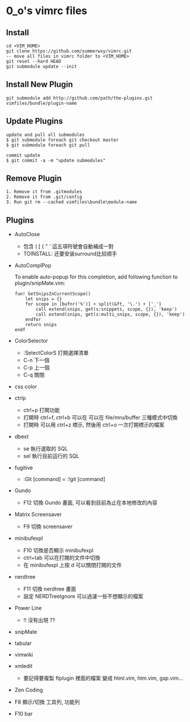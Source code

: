 ﻿0_o's vimrc files
==================

Install
-------
```
cd <VIM_HOME>
git clone https://github.com/summerwxy/vimrc.git
-- move all files in vimrc folder to <VIM_HOME>
git reset --hard HEAD
git submodule update --init
```

Install New Plugin
------------------
```
git submodule add http://github.com/path/the-plugins.git vimfiles/bundle/plugin-name
```

Update Plugins
--------------
```
update and pull all submodules
$ git submodule foreach git checkout master
$ git submodule foreach git pull

commit update
$ git commit -a -m "update submodules"
```

Remove Plugin
-------------
```
1. Remove it from .gitmodules
2. Remove it from .git/config
3. Run git rm --cached vimfiles\bundle\module-name
```


Plugins
-------
* AutoClose
    - 包含 ( [ { " ' 這五項符號會自動補成一對
    - TOINSTALL: 还要安装surround比较顺手
* AutoComplPop

    To enable auto-popup for this completion, add following function to
    plugin/snipMate.vim:
    ```
    fun! GetSnipsInCurrentScope()
        let snips = {}
        for scope in [bufnr('%')] + split(&ft, '\.') + ['_']
            call extend(snips, get(s:snippets, scope, {}), 'keep')
            call extend(snips, get(s:multi_snips, scope, {}), 'keep')
        endfor
        return snips
    endf
    ```

* ColorSelector
    - :SelectColorS 打開選擇清單 
    - C-n 下一個
    - C-p 上一個
    - C-q 關閉
* css color
* ctrlp
    - ctrl+p 打開功能
    - 打開時 ctrl+f, ctrl+b 可以在 可以在 file/mru/buffer 三種模式中切換 
    - 打開時 可以用 ctrl+z 標示, 然後用 ctrl+o 一次打開標示的檔案
* dbext
    - <leader>se 執行選取的 SQL
    - <leader>sel 執行目前這行的 SQL
* fugitive
    - :Git [command] = :!git [command]
* Gundo
    - F12 切換 Gundo 畫面, 可以看到目前為止在本地修改的內容
* Matrix Screensaver
    - F9 切換 screensaver
* minibufexpl
    - F10 切換是否顯示 minibufexpl
    - ctrl+tab 可以在打開的文件中切換
    - 在 minibufexpl 上按 d 可以關閉打開的文件
* nerdtree
    - F11 切換 nerdtree 畫面 
    - 設定 NERDTreeIgnore 可以過濾一些不想顯示的檔案
* Power Line
    - !! 沒有出現 ??
* snipMate
* tabular
* vimwiki
* xmledit 
  - 要記得要複製 ftplugin 裡面的檔案 變成 html.vim, htm.vim, gsp.vim...
* Zen Coding
 
 

* F8 顯示/切換 工具列, 功能列
* F10 bar 





